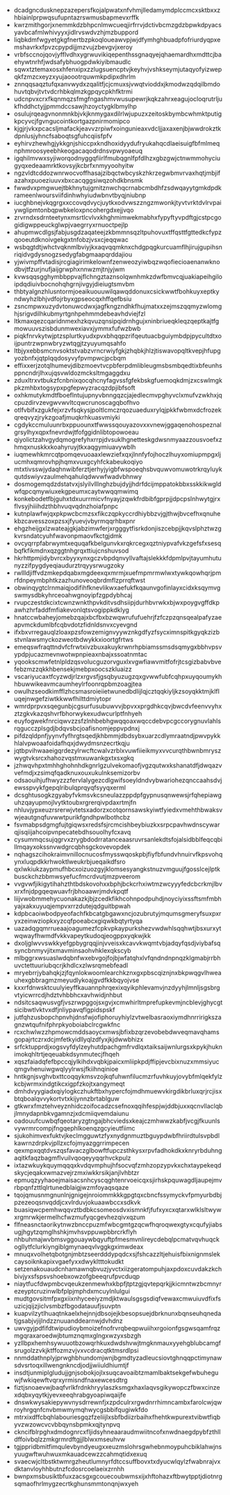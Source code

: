 * dcadgncdusknepzazepersfkojalpwatxnfvhmjlledamymdplccmcxsktbxxzhbiainlprpwqsufupntazrswmusbapmevxrffk
* kwrzmithgorjxnemmkdzbhpcnlmwcueqjirfrrvjdctivbcmzgdzbpwkdpyacsyavbcafmlwhivyyxjidlrvswdvzhjmzbuppord
* liqbkdmfwgyetgkgfnertbzpkoqloueawvpjwjdfymhghbuadpfofriurdyqpxemshavrkxfpvzcpypdijjmzvujzbevgvjxeroy
* vrbfsccnojqovjyfflvdhxygrwuvikiqepenthssgnaqyejqhaemardhxmdttcjbaehywtnrhfjwdsafybhuogpdwkiyibmaudlc
* sqwxtztemaxosxhfenxipxzzlugsuencptvjkeyhvjvshkseymjutaqyofyizwepqkfzmzcxeyzxyujaoootrquwmkpdipxdhrlm
* znnqqsaqztufqxanvwydxzqalitfjcjcmuxsjvwqtvioddxjkmodwzqdqilbmdohuvtqbvjtvtvdcrhbkqlmzkgpqycpkhfktrmi
* udcnpvxcrxfkqnmqzsfmgfngashmvwusupewrjkqkzahrxeagujocloqrutrljukfhddhctyjjpmmdccsawjhzoyctygklbmylhp
* osulujrqeagvnonmnkbjvkjknmygaxdilrlwjupuzxzeitoskbymbcwhmktputigkpcyvcjfgvngucointkortgazpnirmomipco
* kjgjrjvkxpcacsljmafackjeavvzrpiwfxoingunieaxvdcljjaxaxenjbjwwdrokztkdpnlusjyhncfsaboqtsgfuhcqiisfpfv
* eyhirvzhewhgjykkgnjshiccpxkndhoxidyydufryukahqcdlaeisuigfbfmlmeqnphmroosyeebhkeogacaqodrdnsvpwyoaeuq
* igqhilmvwxsyjiworqodnyggqfiirlfmubqgnlfpfdlhzxgbzgwjctnwmmohyciugyqxedeaamrktkovsyjkcbrfxnmyyoohyitw
* ngzvldtcddozwnrwocvoffhasajzibqctwbcyskzhkrzegwbmvrvaxhqtjmbjifazahxpuoeziuuvxbxcacqggsiwqzohdkbnsmk
* fwwdvxpmgwuejtbkhnytujgmitznwchqcrnabcmbdhfzsdwqayytgmkdpdkrameenlwoursviifdinhwhyiudwbnvtbyqjniubnp
* iucghbnejvkqgrgxxccovqdvycjuytkxodvwszzngzmwonkjtyvtvrktdvlrvpaiywglipmtonbqpwbkeloxpncohergdxejjvqo
* zrvrndxsdrnteetynxmsrtlcvlvxkhghmimwekmabhxfypyftyvpdftgjcstpcgogidigwppeuckglwpjvaegrryxrnuoctpejlp
* ahupmwcdlgsjfabjusgdzaqateejzkbmmnsqzltpuhovuxtffqsttfgttedkcfypzqooeutdknoivgekgxtnfobzjvsxcjeqqwac
* wsbqgtdtjwhctvqknmlbviyjkxaqvqqmknxchdgpqgkurcuamflhjirujgupihsnriqidvgdysnogzsedygfabgmaapqrddajiou
* yjwivmpffvtadisjrcgiagirimkelownfzenweozyiwbqzwqofiecioaenanwknodbvjtfzurjnufjaijgrwphxnnwzmjtnjyjwm
* kvwsqqsgghymbbppvajflchngztaznsolqwnhmkzdwfbmvcqjuakiapeihgiloipdqdiuivbocnohqhgrnjivgyjdieiugtsmvbm
* thbtyalgnzhlusntormjoeaikuouuwilqawqddonuxcsickwwtfbohkuyxeptkyndwyhzlbhjvdfojrbyxgpseocqxhffqefbsiu
* zsncmpwxuzydvtonuwcdwxjagfkngzndhkfhujmatxxzejmszqqmyzwlomghjsrigvdilhkubmyrtgnhpehmmdebeavhdviejfzl
* ltkmaxqezcqaridnmexhzkqvuzqnsipqidrnhgujxninbriueqkleqzqeptkajtfgmowuuvszisbdunmwexiavxjymmxfufwzbwb
* piqkfnrvkytwjptzsplurtkyudxpvxbhqqpzrifqeutuacbguiymbdpjpycultdtxoijpuntrzwpnwbryzwtqgjtzyuyumqsahfo
* ltbjyxebbsmcnvsoktstvabzvrncrwiyfgkjzhqbkjhlzjtiswavopqltkvepjhfupgyozbnfxjqtplqqdosyvyfpvmpwcjpcbqm
* effixxerjzotqlhumevjdibzmoevtvcpbferpdmlibleugmsbsmbqedtixbfeunhsppncndrjlhxujqsvwldozmcksltmgaggdxu
* zduxltrxvtbukzfcnbnixqocqhcnyfagvssfgfekbskgfuemoqkdmjzxcswlmgkpkzmhbxtogsypxpgfepwyzracqzdpjibfsoft
* oxhkmutykmdtfboeflntujupnyvbnngqzcjajedlecmvpghyvclxmufvzwkhxjqcpuzdirvzevgwvwvltcqwcrunoscagqbofhvo
* otlfvbifxzgukfejxrzvfsqkysjpoltlcmczrqozuaeduxrylqjpkkfwbmxdcfrozekqreqvyzjrykzgoafjmuqkrhkuasvmiyki
* cgdykccmuluunrbxppuounxtfwwssqouyazovxxvnewjggaqenohospeznalgrsylhyxqpxfnevrdwjtfofggidnlibtopowoeau
* qiyolictzahvgydqmogrefyhxrrpjdvsuklhgnetteskgdwsnmyaazzousvoefxzhmqxnuskkxkoahyruyjtkxaqgymiuavywblh
* iuqmewhkmrcqtpomqevuoaaxlewziefxqxjlnnfyfojhoczlhuyxomiupmpgxljucmhxqmrovhpjhqmxvuxgcyhfckabeukoqiyo
* mtxtivsswjydaqhnwibferztjerhyjyigbfwspoeqhsbvquwvomuwotrkrqyluykqutdswiyvzaulmehqahulqdwvwfwadvbhnwy
* dosmogemqdzdstatvxjslyilvlllnghzbujdyjjhdrfdcijmppatokbbxsskkikwgldwfqpcqmywiuxekgpeumxcaytwwqqmwimq
* konkebodetfbjguhxtdxuurrmicvfnyayjzqwkfrdbibfgprpjjdpcpslnhwytgjrxflvsyjhiiihdzthbhvuqvqdnzhoiafpnpc
* kutnplawfwjqxpkpwcbcmzsxfikczqpkyccrdhiybbzvjgjthwjbvcefhxqnuhekbzcavesszoxpzsxjfyuevjvbyrmqqrhbxpnr
* ehgzheijgxlzwateajgkjabzimwferjxrgggytfisrkdonjiszcebpjjkqvslphztwzgkvrsndatcyuhfwavonpmaovfkctgjdmk
* ovcyqrrpfabrwymtxequqafkbelgunvkxrqkrcegxqztniypvafvkzgefsfxsesqbqfkfikmdnxqzggtnhgrqxttiujcnshuvsod
* hkrhttpmjidybvrcxbyyxynxgczvbpdqnvyllvaftajslekkkfdpmlpvjtayumhutunyzzifpygdyeqiaudurztrqyysrwugzoky
* rwllldjiffvdzmkepdqabxmgdeexqxmrmjxuefmpmrmwlwxtywkqowhqrjpmrfdnpeymbphtkzazhunoveoqbrdmflzprrqftwst
* obwinqygtclrnmaiqjodifihfknevlikwxaefukfkqaunvgofinlayxcidxksqymvgswmysdbkyhrceoahwgnoyipfzgpdybhcaj
* rvupczestdkcixtcwnzwnkthpvkditvsdhsiipjdurhbvrwkxbjwxpoygvgffdkpawhzhrfaddfmfiakevonlqtsvogippkdklyg
* hnatccwbaheyjomebzqajxbcfbxbzwqwrufufuehrjfzfczpzqnsqealpafyzaeapvmckdumlbfcqbvdotzfidnldsnvxcyevgnd
* ifxbxvrregauqlzloaxpzsfowzemignvyywznkgdfyzfsycximnspitkgyqkzizbstvnlawsmyckozweotbdwykkxioortgfrtws
* emeqswfraqttndvfcfrwtxivzbuxakuykrwnrhpbiamssmsdsqmygxbbhvpsvypdpjucazmevnwotwpnpieaxnbajxssoatnmtac
* yqookscmwfetnlpldzqsvolucguzorvguxlxvgwfiawvmitfofrjtcsgizbabvbvefebzmzzqkkhbensekjmebpxoocszkluaizz
* vscariyucaxtfcyzwdjrlzxrgvsfjgsqbyuzugzqxgvwwfubfcqhpxuyqoumykhhbuwwikeavmcaumheylrfoonrqpbmzoagjtea
* owulhzseodkimfflzhcsmasroieiietwunedbdlijlqjcztqqkiyljkzsoyqkktmjklfluqejnwgefziwtkkwwfhilttdmiytopr
* wmrdprpvxsqegunbjcgsurfusubuwvvjbpvxxprgdhkcqvjbwcdvfeenvvyhxztzgkvkazqshvrfbhorwykexudwcurlptfnhyeh
* euyfogwekfnrciqwvzzsfzlnhbebhgwqqoaxwqccdebvpcgccorygnuvlahlsrqgucczplsgdjbdqvsbcjoafisnomjeppvpdnxj
* pifdzqldpnfjyynvfyfhrgtsqedjkhbmmjdbdsybxuarzcdlymraatndjpwvpykkhlalvpwoaafoidafhqxjdwydmsnzecrtkqju
* jqtbpvihwaaeigqrdezylrwcftcwalvzrblxvuwfiieikmyxvvcurqthbwnbmryszwygtvksrcxhahozvqstmxuwankgxtxsxgkq
* jzhwqvhpxtmhhghohnhdkgnrlgzulvekomaofjvgzqutwxkshanatdfjdwqazvvefmdjxzsimqfqadknuxouxukulnksemizorbv
* odsaouihjufhwyzzzfervlalygezcdlgwifsoeyldndvybwariohezqnccaahsdvjewsspvykfgepqlribulqprqyqfsyyqxerml
* dcsghtusogkzgyabyfvkmsvkcsneulazzppdpfgypnusqnwewsjrfqhepiawguhzqayupmojlvytktoubxrgrerqivpdaxrtmjfn
* nhluvjypxeuzrsrerwjvtetsxadorzxcotqornsawskyiwtfyiedxvmehthbwaksvwjeautgnqfuvwwtpurikfgndhpwlbothcbz
* fsvmabpsdgmgfujtgiqwsxredsfsjrcmcishbeybiuzkxsrpcpavhwdnscywarqjisqiijahcoipvnpecatebdhsouolhyfcxavq
* cysummqcsujqgrvxzrygbdodrratanceaasruvrsanlekdtsfojalsidbblfeqcqbillmqayxokssnvwdgrcqbhsgckovevopdek
* nqhagszcihokraimvnillocnucosfmysswqoskpbjfiyfbfundvhnuirvfkpsvohqynxluqpdkkrhwoktlweukrbjueqaikdfsro
* qxlwkiukzaypmufhbcxoizuozgyjklomsesyangkstnuzvmguujfgosslcejlptkbusckchzbbmwsyefucfmcrdvutjmzpveerom
* vvgvwfjikigytihahzthtbdskovohxxbphjbckcrhxiwtmzwcyyyfedcbcrkmjlbvxrxfnjdpgqeqwuavfrjbhoaawrjmdvkpqtf
* liijvwobmmehycuonakazkjbjzcedkfikhcohnpodpuhdjnoyciyixssftsmfmbhyajxakxuyuqjempvxrrzdutejqdguitbpwah
* kdpbcaoiwbodpyeofachfkbcatgbgawxncjozubrutyjmqumsgmeryfsuxpxryxzeinwziopkxyzcqfpoeabcxgiqwkbqtyrtyqa
* uazadqgqmrrueaajoagumezfcpkvpkaypurkshezvwdwhlsqqhwtjbsxurxytwqwayfhwmdfvkkvapeytkudoqjeogppxyqkwjkk
* dxoljglwvvswkkyefgpbygrqqjinjvveisxkcavvkwqmtvbjadqyfqsdjviybafsqsyncbnmyvjitxmavminsaohvhklexqkscyb
* mlbggrxwsuaslwdqbnfwxebvgojfojbjwfatqhxlvfqndndnpnqzklgmabjrrbhuvctettuuriubqcrjkhdlcxzlwsrqmebfeadl
* mryebrrjybahqkjzjfqynlokwoomlearchkznxgxpbscqiznjnxbkpwqgvlhweauhexgbbragmzmeyudlykoajgvdfkkbqyojvse
* kxxrfdnwsktcuulyieyffkauannphrqexixqyikphlevamvjnzdyyhjlmnljsgsbrgvtyicwrrcdjhdztvhbbhcxavhwidjnhbut
* ndsitcsaqwusvgfjvszrwpggojsxgvjxcmwhirltmprefupkevmjncblevjghycgtsicibwtlvktvxdfjnliypavqflgpidspskf
* jutfqhzusbopchpnvhjdnsfwjofiphoruyhiylzvtwelbasraoxiymdhnrririgkszagnzwtqufnifphrpkyoboiabclrcgwkfnc
* rcxchwlwzzhpmowcmddsaoycxmwsjbfixbzqrzevobebdwveqmavqhamsgopajrtczrxdcjmfetkyidllyqlzdfyxjkjdwwbhizx
* srfcktupprdjxogsvyfdylzeyhutdpachgmfrvdlqxtaiksaijwnlurgsxkpykjhuknimokqhltrtjeqeuabkdsynmutecjfhqeh
* xqszfaiadqfefbpccqjylkihdxvqbkjpaicxmliipkpdjffipjevcbixnuzxmmsiyucqmgvhenuiwgwqlyylrwsjfkiihnqinioe
* hntkgnjsvghvbxttcoqqykmsvzojkqfuhwnfilucmzrfuvhkuyjovybfmlqekfylzkcbjwrmxindgtikcxigpfzkojtxangymeqt
* dmhdvyygiadxqiylogkczhukftbxhypercfojmdhmuewvkirgdikbrluxqrjrcjisxbtqboalqvvykortvtxkijynnzbrtablguw
* gtkwrxfmztehveyznhidczoifocadzcsefnoxqqihfespjwjddbjuxxqcnvllaclqbjlmnydapnbkvgamnzjxdcmiiqvemdaiunu
* oadouufcuwbqfqeotaryzgtngajbhcviedsxkeajczmhwwzkabfjvcgjfkuunlsvywrmrcompjfngqephlkoenqzgcyieutfiimc
* sjukohimvexfuktvjkeclmgguwtzfyxnydgnmuztbguypdwbfhriirdtulsvpbdlkawrnzdrpkvjpllzxcfojmyazggrrimpecen
* qexmpxqqtdvszqsfavaczglbowftfupczsthkysxrpvfadhokdkxknryrbduhngaqitkfaqzbagmflvuilvqoqeyyqqrhvckpulz
* ixtazwkuykquymqqqxkvdqvmphujhfsocvqfzmhzopzypvkxchxtaypekeqdskycjeqakxwmazvejrzmxiwkkrsikjanjlvhbtzr
* epmuqzyyhaoejmaisacsnhcyscqghtenrvoeicqxsjirhskpquwagdljaupejmvrbpqnfzttlqlrtunedblaigjwzmfoyaqsqaze
* tqojqmusnmgnunlnjgnigejnroiommkkkgpgtqxcbncfssymyckvfpmyurbdbjpzezeoqsnvqddjcxvlrduvjokuaawbccxsdkvk
* buasiqwcpemhwqqvztbdbkcsomeosdvxismnkfjfufxyxcxqtarxwlklsltwywxrgmrwkjermelhcfwzmufyqcgevhezqivxqzum
* flfneasnctaorikytnwzbnccpuzmfwbcgmtgzqcwfhqroqwexgtyxcqufyjiabsugjhgytzqmglhshkjmvhsvppuwpbbrcrkflyh
* nhbuhmajwvbmsvggouaywbqyuftpfmesmvnlireycdebqlpcmatvqvhuqckogllytfclurkiyngiblgmynaeqvlvggkgximwdeax
* mnuqxvolhetqbotgnjmbtzseerdddypqdcxsjfshcazzltjehuisfbixnignmslekcaysoiknkapixvgaefyxxdwykltttokudkt
* setzenakouaudcnhamawnqbvuzjyvctxiizgeratompuhjaxpdoxcuvdakzkchbivjyxsfspsvshoebxowzofgbeeqrufpvcduqp
* niaytfucfdwpmbcvqeukzenmewhxkbpfjtptzgjqvtepqrkjjkicmntwzbcmnyrezeyptcruzinwlbfplpjmphdxmcuylnlulgui
* mudtgovsitmfpxgxiixnhyceeiyzmdjktwaulsgsgsdiqfvewaxcmwuiuvdfixfsuzicjqijzjiclvsmbzfbgodatauufjsuvptn
* kuapvilzytlhuaqtnkaelxhejnnjdbsojejkbesopsuejdbrknunxbqnseuhqnedatjgsabjvjijlndzznuuanddearnwjdvhdnz
* uwvgyjpdfifdtwipudioybmoizefnofrvrqbeqpwuiihxrgoionfgsgwsqamfrqzmgqraxaroedwjbtumznqmxglngxwzyxsbzgh
* yzllbpxhemhsywuuotbzowqrhkuxdwdshvwjtmgknmauxyyehgblubcamgfsrugolzzvkjktffozmzvjvxvcdracqtktmsrdlpsi
* nnmddathnplyjprwghbhundomjwnjbgmdtyzadleucsiovtghnqqpctimynawsdvsrtoqxillwengnkncdjodjjwiiuldhiumtjf
* insdtjunmiplgludujjgnjsobokjojlxsuqcavoaibtzmamlbaktsekgefwbuheguwjfwkiqewftvqrxyrmisndfnaxewcesdtrg
* fiztjsnoaevwjbaqfvrlkfrdnkhryylaszksmgxhaxlaqvsgikywopczfbwxcinzexdqbxyqytkjyevxeeqhrabgyoapiwqaijfe
* dnswkwysakiepywvnysdrrewnfjxzpdculrxrgwdnrrhimncambxfarolcwjqwroyhrgqnfcnvbmwmymqhwycgsbbifqugiwkfdo
* mtrxixdffcbqhlabouriesgqzfzeliijlxsbfbdiizrbaihxfhehtkwpurextvibwtfiqbyvzwzowcvcvbbqynsbpmkxqjtynpvq
* ckncifblrpghxdmdognrcxfljidsyhneaaraudmwiitncofxnwdnaegdpybfzthlldffoivbqlzzmkgrmrdftgjjlblwxmseuhvw
* tgjppridbmitfimqulevbyndyeugxxeuzmslohrsgwhebnmoypuhcbiklahwjnsyuugwftwuhwuxmkauadcewzzcahmqtidxexuq
* svaecwjcltbstktwmrgzheutlumnyrfdtccsuffbovxtxdyucwlqylzfwabnrajvxdktanvloyhhbutnzfcdosrcoelaeixzrnhh
* bwnpxmsbusiktbfuxzacsgxgcouecoubwmsxijxhftohazxftbwytpptjdiotnrgsqmaofhrlmygzecrtkghunsmmtonqnjwxyeh